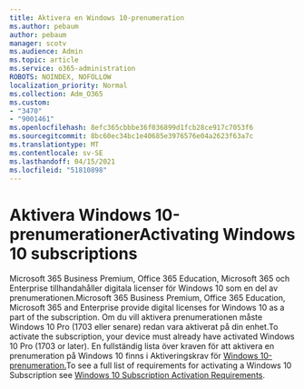 ```yaml
---
title: Aktivera en Windows 10-prenumeration
ms.author: pebaum
author: pebaum
manager: scotv
ms.audience: Admin
ms.topic: article
ms.service: o365-administration
ROBOTS: NOINDEX, NOFOLLOW
localization_priority: Normal
ms.collection: Adm_O365
ms.custom:
- "3470"
- "9001461"
ms.openlocfilehash: 8efc365cbbbe36f036899d1fcb28ce917c7053f6
ms.sourcegitcommit: 8bc60ec34bc1e40685e3976576e04a2623f63a7c
ms.translationtype: MT
ms.contentlocale: sv-SE
ms.lasthandoff: 04/15/2021
ms.locfileid: "51810898"
---
```

# <a name="activating-windows-10-subscriptions"></a><span data-ttu-id="b08f6-102">Aktivera Windows 10-prenumerationer</span><span class="sxs-lookup"><span data-stu-id="b08f6-102">Activating Windows 10 subscriptions</span></span>

<span data-ttu-id="b08f6-103">Microsoft 365 Business Premium, Office 365 Education, Microsoft 365 och Enterprise tillhandahåller digitala licenser för Windows 10 som en del av prenumerationen.</span><span class="sxs-lookup"><span data-stu-id="b08f6-103">Microsoft 365 Business Premium, Office 365 Education, Microsoft 365 and Enterprise provide digital licenses for Windows 10 as a part of the subscription.</span></span> <span data-ttu-id="b08f6-104">Om du vill aktivera prenumerationen måste Windows 10 Pro (1703 eller senare) redan vara aktiverat på din enhet.</span><span class="sxs-lookup"><span data-stu-id="b08f6-104">To activate the subscription, your device must already have activated Windows 10 Pro (1703 or later).</span></span> <span data-ttu-id="b08f6-105">En fullständig lista över kraven för att aktivera en prenumeration på Windows 10 finns i Aktiveringskrav för [Windows 10-prenumeration.](https://docs.microsoft.com/windows/deployment/windows-10-subscription-activation#requirements)</span><span class="sxs-lookup"><span data-stu-id="b08f6-105">To see a full list of requirements for activating a Windows 10 Subscription see [Windows 10 Subscription Activation Requirements](https://docs.microsoft.com/windows/deployment/windows-10-subscription-activation#requirements).</span></span>
